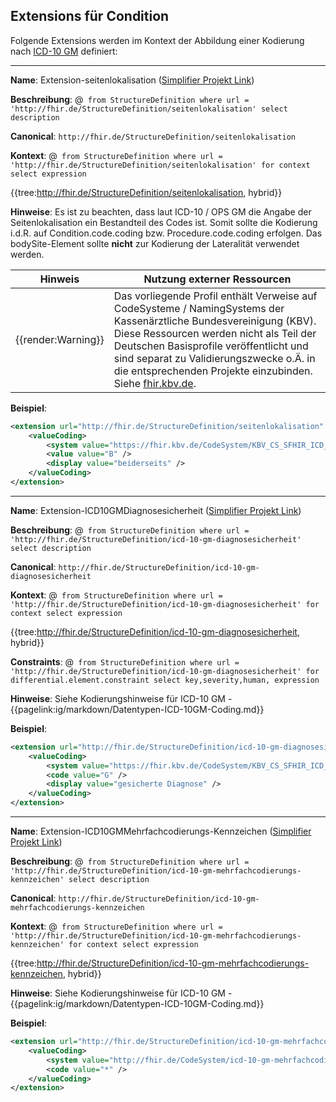 ## Extensions für Condition

Folgende Extensions werden im Kontext der Abbildung einer Kodierung nach [ICD-10 GM](https://www.dimdi.de/dynamic/de/klassifikationen/icd/icd-10-gm/) definiert:


----

**Name**: Extension-seitenlokalisation ([Simplifier Projekt Link](https://simplifier.net/resolve?canonical=http://fhir.de/StructureDefinition/seitenlokalisation&scope=de.basisprofil.r4@1.4.0))

**Beschreibung**: @``` from StructureDefinition where url = 'http://fhir.de/StructureDefinition/seitenlokalisation' select description```

**Canonical**: `http://fhir.de/StructureDefinition/seitenlokalisation`

**Kontext**: @``` from StructureDefinition where url = 'http://fhir.de/StructureDefinition/seitenlokalisation' for context select expression```

{{tree:http://fhir.de/StructureDefinition/seitenlokalisation, hybrid}}

**Hinweise**: Es ist zu beachten, dass laut ICD-10 / OPS GM die Angabe der Seitenlokalisation ein Bestandteil des Codes ist. Somit sollte die Kodierung i.d.R. auf Condition.code.coding bzw. Procedure.code.coding erfolgen. Das bodySite-Element sollte **nicht** zur Kodierung der Lateralität verwendet werden.

| Hinweis | Nutzung externer Ressourcen |
|---------|---------------------|
| {{render:Warning}} | Das vorliegende Profil enthält Verweise auf CodeSysteme / NamingSystems der Kassenärztliche Bundesvereinigung (KBV). Diese Ressourcen werden nicht als Teil der Deutschen Basisprofile veröffentlicht und sind separat zu Validierungszwecke o.Ä. in die entsprechenden Projekte einzubinden. Siehe [fhir.kbv.de](https://fhir.kbv.de/CodeSystem/KBV_CS_SFHIR_ICD_SEITENLOKALISATION).|

**Beispiel**:

```xml
<extension url="http://fhir.de/StructureDefinition/seitenlokalisation" >
    <valueCoding>
        <system value="https://fhir.kbv.de/CodeSystem/KBV_CS_SFHIR_ICD_SEITENLOKALISATION" />
        <value value="B" />
        <display value="beiderseits" />
    </valueCoding>
</extension>
```

----

**Name**: Extension-ICD10GMDiagnosesicherheit ([Simplifier Projekt Link](https://simplifier.net/resolve?canonical=http://fhir.de/StructureDefinition/icd-10-gm-diagnosesicherheit&scope=de.basisprofil.r4@1.4.0))

**Beschreibung**: @``` from StructureDefinition where url = 'http://fhir.de/StructureDefinition/icd-10-gm-diagnosesicherheit' select description```

**Canonical**: `http://fhir.de/StructureDefinition/icd-10-gm-diagnosesicherheit`

**Kontext**: @``` from StructureDefinition where url = 'http://fhir.de/StructureDefinition/icd-10-gm-diagnosesicherheit' for context select expression```

{{tree:http://fhir.de/StructureDefinition/icd-10-gm-diagnosesicherheit, hybrid}}

**Constraints**: @``` from StructureDefinition where url = 'http://fhir.de/StructureDefinition/icd-10-gm-diagnosesicherheit' for differential.element.constraint select key,severity,human, expression```

**Hinweise**: Siehe Kodierungshinweise für ICD-10 GM - {{pagelink:ig/markdown/Datentypen-ICD-10GM-Coding.md}}

**Beispiel**:

```xml
<extension url="http://fhir.de/StructureDefinition/icd-10-gm-diagnosesicherheit">
    <valueCoding>
        <system value="https://fhir.kbv.de/CodeSystem/KBV_CS_SFHIR_ICD_DIAGNOSESICHERHEIT" />
        <code value="G" />
        <display value="gesicherte Diagnose" />
    </valueCoding>
</extension>
```

----

**Name**: Extension-ICD10GMMehrfachcodierungs-Kennzeichen ([Simplifier Projekt Link](https://simplifier.net/resolve?canonical=http://fhir.de/StructureDefinition/icd-10-gm-mehrfachcodierungs-kennzeichen&scope=de.basisprofil.r4@1.4.0))

**Beschreibung**: @``` from StructureDefinition where url = 'http://fhir.de/StructureDefinition/icd-10-gm-mehrfachcodierungs-kennzeichen' select description```

**Canonical**: `http://fhir.de/StructureDefinition/icd-10-gm-mehrfachcodierungs-kennzeichen`

**Kontext**: @``` from StructureDefinition where url = 'http://fhir.de/StructureDefinition/icd-10-gm-mehrfachcodierungs-kennzeichen' for context select expression```

{{tree:http://fhir.de/StructureDefinition/icd-10-gm-mehrfachcodierungs-kennzeichen, hybrid}}

**Hinweise**: Siehe Kodierungshinweise für ICD-10 GM - {{pagelink:ig/markdown/Datentypen-ICD-10GM-Coding.md}}

**Beispiel**:

```xml
<extension url="http://fhir.de/StructureDefinition/icd-10-gm-mehrfachcodierungs-kennzeichen">
    <valueCoding>
        <system value="http://fhir.de/CodeSystem/icd-10-gm-mehrfachcodierungs-kennzeichen" />
        <code value="*" />
    </valueCoding>
</extension>
```